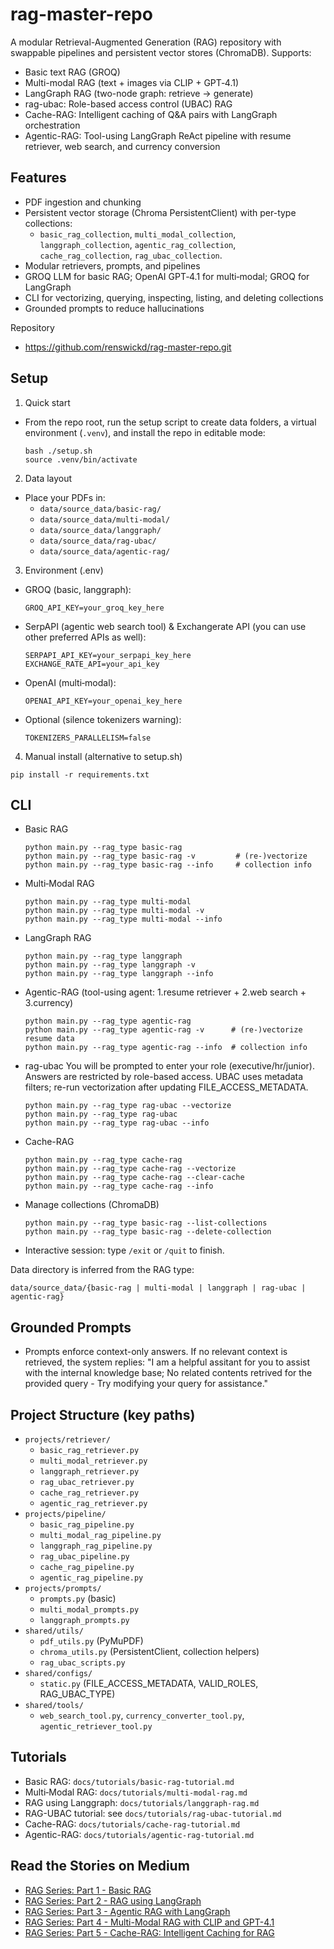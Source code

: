 # rag-master-repo

A modular Retrieval-Augmented Generation (RAG) repository with swappable pipelines and persistent vector stores (ChromaDB). Supports:
- Basic text RAG (GROQ)
- Multi-modal RAG (text + images via CLIP + GPT‑4.1)
- LangGraph RAG (two-node graph: retrieve → generate)
- rag-ubac: Role-based access control (UBAC) RAG
- Cache-RAG: Intelligent caching of Q&A pairs with LangGraph orchestration
- Agentic-RAG: Tool-using LangGraph ReAct pipeline with resume retriever, web search, and currency conversion

## Features

- PDF ingestion and chunking
- Persistent vector storage (Chroma PersistentClient) with per-type collections:
  - `basic_rag_collection`, `multi_modal_collection`, `langgraph_collection`, `agentic_rag_collection`, `cache_rag_collection`, `rag_ubac_collection`.
- Modular retrievers, prompts, and pipelines
- GROQ LLM for basic RAG; OpenAI GPT‑4.1 for multi‑modal; GROQ for LangGraph
- CLI for vectorizing, querying, inspecting, listing, and deleting collections
- Grounded prompts to reduce hallucinations

Repository
- https://github.com/renswickd/rag-master-repo.git

## Setup

1) Quick start
- From the repo root, run the setup script to create data folders, a virtual environment (`.venv`), and install the repo in editable mode:
  ```
  bash ./setup.sh
  source .venv/bin/activate
  ```

2) Data layout
- Place your PDFs in:
  - `data/source_data/basic-rag/`
  - `data/source_data/multi-modal/`
  - `data/source_data/langgraph/`
  - `data/source_data/rag-ubac/`
  - `data/source_data/agentic-rag/`

3) Environment (.env)
- GROQ (basic, langgraph):
  ```
  GROQ_API_KEY=your_groq_key_here
  ```
- SerpAPI (agentic web search tool) & Exchangerate API (you can use other preferred APIs as well):
  ```
  SERPAPI_API_KEY=your_serpapi_key_here
  EXCHANGE_RATE_API=your_api_key
  ```
- OpenAI (multi‑modal):
  ```
  OPENAI_API_KEY=your_openai_key_here
  ```
- Optional (silence tokenizers warning):
  ```
  TOKENIZERS_PARALLELISM=false
  ```

4) Manual install (alternative to setup.sh)
```
pip install -r requirements.txt
```

## CLI

- Basic RAG
  ```
  python main.py --rag_type basic-rag
  python main.py --rag_type basic-rag -v         # (re-)vectorize
  python main.py --rag_type basic-rag --info     # collection info
  ```

- Multi‑Modal RAG
  ```
  python main.py --rag_type multi-modal
  python main.py --rag_type multi-modal -v
  python main.py --rag_type multi-modal --info
  ```

- LangGraph RAG
  ```
  python main.py --rag_type langgraph
  python main.py --rag_type langgraph -v
  python main.py --rag_type langgraph --info
  ```

- Agentic-RAG (tool-using agent: 1.resume retriever + 2.web search + 3.currency)
  ```
  python main.py --rag_type agentic-rag
  python main.py --rag_type agentic-rag -v      # (re-)vectorize resume data
  python main.py --rag_type agentic-rag --info  # collection info
  ```

- rag-ubac
  You will be prompted to enter your role (executive/hr/junior). Answers are restricted by role-based access. UBAC uses metadata filters; re-run vectorization after updating FILE_ACCESS_METADATA.
  ```
  python main.py --rag_type rag-ubac --vectorize
  python main.py --rag_type rag-ubac
  python main.py --rag_type rag-ubac --info
  ```

- Cache-RAG
  ```
  python main.py --rag_type cache-rag
  python main.py --rag_type cache-rag --vectorize
  python main.py --rag_type cache-rag --clear-cache
  python main.py --rag_type cache-rag --info
  ```

- Manage collections (ChromaDB)
  ```
  python main.py --rag_type basic-rag --list-collections
  python main.py --rag_type basic-rag --delete-collection
  ```

- Interactive session: type `/exit` or `/quit` to finish.

Data directory is inferred from the RAG type:
```
data/source_data/{basic-rag | multi-modal | langgraph | rag-ubac | agentic-rag}
```

## Grounded Prompts

- Prompts enforce context-only answers. If no relevant context is retrieved, the system replies:
  "I am a helpful assitant for you to assist with the internal knowledge base; No related contents retrived for the provided query - Try modifying your query for assistance."

## Project Structure (key paths)

- `projects/retriever/`
  - `basic_rag_retriever.py`
  - `multi_modal_retriever.py`
  - `langgraph_retriever.py`
  - `rag_ubac_retriever.py`
  - `cache_rag_retriever.py`
  - `agentic_rag_retriever.py`
- `projects/pipeline/`
  - `basic_rag_pipeline.py`
  - `multi_modal_rag_pipeline.py`
  - `langgraph_rag_pipeline.py`
  - `rag_ubac_pipeline.py`
  - `cache_rag_pipeline.py`
  - `agentic_rag_pipeline.py`
- `projects/prompts/`
  - `prompts.py` (basic)
  - `multi_modal_prompts.py`
  - `langgraph_prompts.py`
- `shared/utils/`
  - `pdf_utils.py` (PyMuPDF)
  - `chroma_utils.py` (PersistentClient, collection helpers)
  - `rag_ubac_scripts.py`
- `shared/configs/`
  - `static.py` (FILE_ACCESS_METADATA, VALID_ROLES, RAG_UBAC_TYPE)
 - `shared/tools/`
   - `web_search_tool.py`, `currency_converter_tool.py`, `agentic_retriever_tool.py`

## Tutorials

- Basic RAG: `docs/tutorials/basic-rag-tutorial.md`
- Multi‑Modal RAG: `docs/tutorials/multi-modal-rag.md`
- RAG using Langgraph: `docs/tutorials/langgraph-rag.md`
- RAG-UBAC tutorial: see `docs/tutorials/rag-ubac-tutorial.md`
- Cache-RAG: `docs/tutorials/cache-rag-tutorial.md`
- Agentic-RAG: `docs/tutorials/agentic-rag-tutorial.md` 

## Read the Stories on Medium
- [RAG Series: Part 1 - Basic RAG](https://medium.com/@renswick.d/rag-series-part-1-basic-rag-2368c3243666)
- [RAG Series: Part 2 - RAG using LangGraph](https://medium.com/@renswick.d/rag-series-part-2-rag-with-langgraph-1f5f2e669518)
- [RAG Series: Part 3 - Agentic RAG with LangGraph](https://medium.com/@renswick.d/rag-series-part-3-agentic-rag-with-langgraph-tools-routing-and-control-7b0b3e15eb43)
- [RAG Series: Part 4 - Multi-Modal RAG with CLIP and GPT-4.1](https://medium.com/@renswick.d/rag-series-part-4-multi-modal-rag-retrieval-with-text-images-using-clip-gpt-4-1-fdbb2b3e5467)
- [RAG Series: Part 5 - Cache-RAG: Intelligent Caching for RAG](https://medium.com/@renswick.d/rag-series-part-5-cache-rag-intelligent-caching-6e3f3f3f4f2e)